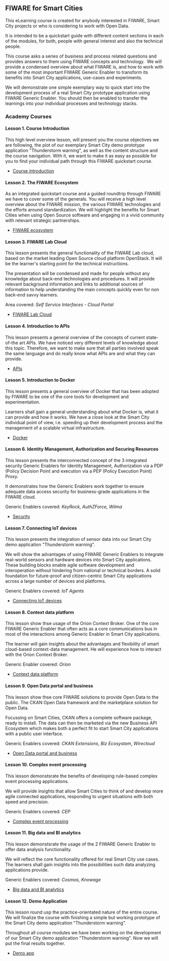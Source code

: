 <h2>FIWARE for Smart Cities</h2>

This eLearning course is created for anybody interested in FIWARE, Smart City projects or who is considering to work with Open Data. 

It is intended to be a quickstart guide with different content sections in each of the modules, for both, people with general interest and also the technical people.

This course asks a series of business and process related questions and provides answers to them using FIWARE concepts and technology.  We will provide a condensed overview about what FIWARE is, and how to work with some of the most important FIWARE Generic Enabler to transform its benefits into Smart City applications, use-cases and experiments.

We will demonstrate one simple exemplary way to quick start into the development process of a real Smart City prototype application using FIWARE Generic Enabler. You should then be enabled to transfer the learnings into your individual processes and technology stacks.

<h3>Academy Courses</h3>

<h4>Lesson 1. Course Introduction</h4>

This high level overview lesson, will present you the course objectives we are following, the plot of our exemplary Smart City demo prototype application "Thunderstorm warning", as well as the content structure and the course navigation. With it, we want to make it as easy as possible for you to find your individual path through this FIWARE quickstart course. 

*  [Course introduction](http://81.14.203.245/00/)

<h4>Lesson 2. The FIWARE Ecosystem</h4>

As an integrated quickstart course and a guided roundtrip through FIWARE we have to cover some of the generals. You will receive a high level overview about the FIWARE mission, the various FIWARE technologies and the efforts around standardization. We will highlight the benefits for Smart Cities when using Open Source software and engaging in a vivid community with relevant strategic partnerships.

*  [FIWARE ecosystem](http://81.14.203.245/01/)

<h4>Lesson 3. FIWARE Lab Cloud</h4>

This lesson presents the general functionality of the FIWARE Lab cloud, based on the market leading Open Source cloud platform OpenStack. It will be the learner's starting point for the technical instructions.

The presentation will be condensed and made for people without any knowledge about back-end technologies and procedures. It will provide relevant background information and links to additional sources of information to help understanding the main concepts quickly even for non back-end savvy learners.

Area covered: *Self Service Interfaces - Cloud Portal*

*  [FIWARE Lab Cloud](http://81.14.203.245/02/)


<h4>Lesson 4. Introduction to APIs</h4>

This lesson presents a general overview of the concepts of current state-of-the art APIs. We have noticed very different levels of knowledge about this topic. Therefore, we want to make sure that all parties involved speak the same language and do really know what APIs are and what they can provide.

*  [APIs](http://81.14.203.245/03/)

<h4>Lesson 5. Introduction to Docker</h4>

This lesson presents a general overview of Docker that has been adopted by FIWARE to be one of the core tools for development and experimentation.

Learners shall gain a general understanding about what Docker is, what it can provide and how it works. We have a close look at the Smart City individual point of view, i.e. speeding up their development process and the management of a scalable virtual infrastructure.

*  [Docker](http://81.14.203.245/04/)

<h4>Lesson 6. Identity Management, Authorization and Securing Resources</h4>

This lesson presents the interconnected concept of the 3 integrated security Generic Enablers for Identity Management, Authorization via a PDP (Policy Decision Point  and execution via a PEP  (Policy Execution Point) Proxy.

It demonstrates how the Generic Enablers work together to ensure adequate data access security for business-grade applications in the FIWARE cloud.

Generic Enablers covered:  *KeyRock, AuthZForce, Wilma*

* [Security](http://81.14.203.245/05/)



<h4>Lesson 7. Connecting IoT devices</h4>

This lesson presents the integration of sensor data into our Smart City demo application "Thunderstorm warning".

We will show the advantages of using FIWARE Generic Enablers to integrate real-world sensors and hardware devices into Smart City applications. These building blocks enable agile software development and interoperation without hindering from national or technical borders. A solid foundation for future-proof and citizen-centric Smart City applications across a large number of devices and platforms.

Generic Enablers covered: *IoT Agents*

* [Connecting IoT devices](http://81.14.203.245/06/)



<h4>Lesson 8. Context data platform</h4>

This lesson show thse usage of the Orion Context Broker. One of the core FIWARE Generic Enabler that often acts as a core communications bus in most of the interactions among Generic Enabler in Smart City applications.

The learner will gain insights about the advantages and flexibility of smart cloud-based context-data management. He will experience how to interact with the Orion Context Broker.

Generic Enabler covered: *Orion*

* [Context data platform](http://81.14.203.245/07/)


<h4>Lesson 9. Open Data portal and business</h4>

This lesson show thse core FIWARE solutions to provide Open Data to the public. The CKAN Open Data framework and the marketplace solution for Open Data. 

Focussing on Smart Cities, CKAN offers a complete software package, ready to install. The data can then be marketed via the new Business API Ecosystem which makes both a perfect fit to start Smart City applications with a public user interface.

Generic Enablers covered: *CKAN Extensions*, *Biz Ecosystem*, *Wirecloud*

*  [Open Data portal and business](http://81.14.203.245/08/)



<h4>Lesson 10. Complex event processing</h4>

This lesson demonstsrate the benefits of developing rule-based complex event processing applications.

We will provide insights that allow Smart Cities to think of and develop more agile connected applications, responding to urgent situations with both speed and precision.

Generic Enablers covered: *CEP*

* [Complex event processing](http://81.14.203.245/09/)


<h4>Lesson 11. Big data and BI analytics</h4>

This lesson demonstsrate the usage of the 2 FIWARE Generic Enabler to offer data analysis functionality.

We will reflect the core functionality offered for real Smart City use cases. The learners shall gain insights into the possibilities such data analyzing applications provide.

Generic Enablers covered: *Cosmos, Knowage*

*  [Big data and BI analytics](http://81.14.203.245/10/)


<h4>Lesson 12. Demo Application</h4>

This lesson round usp the practice-orientated nature of the entire course. We will finalize the course with finishing a simple but working prototype of the Smart City demo application "Thunderstorm warning".

Throughout all course modules we have been working on the development of our Smart City demo application "Thunderstorm warning". Now we will put the final results together.

*  [Demo app](http://81.14.203.245/11/)




